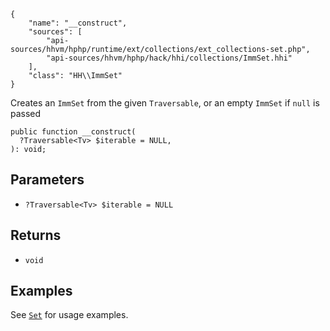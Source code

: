 ``` yamlmeta
{
    "name": "__construct",
    "sources": [
        "api-sources/hhvm/hphp/runtime/ext/collections/ext_collections-set.php",
        "api-sources/hhvm/hphp/hack/hhi/collections/ImmSet.hhi"
    ],
    "class": "HH\\ImmSet"
}
```




Creates an ` ImmSet ` from the given `` Traversable ``, or an empty ``` ImmSet ``` if
```` null ```` is passed




``` Hack
public function __construct(
  ?Traversable<Tv> $iterable = NULL,
): void;
```




## Parameters




+ ` ?Traversable<Tv> $iterable = NULL `




## Returns




* ` void `




## Examples




See [` Set `](</hack/reference/class/Set/__construct/#examples>) for usage examples.
<!-- HHAPIDOC -->
